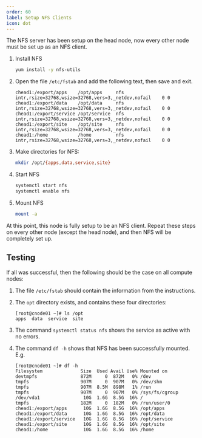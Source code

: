 ```yaml
---
order: 60
label: Setup NFS Clients
icon: dot
---
```


The NFS server has been setup on the head node, now every other node must be set up as an NFS client.


1. Install NFS
	```bash
	yum install -y nfs-utils
	```

2. Open the file `/etc/fstab` and add the following text, then save and exit.
	```
	chead1:/export/apps    /opt/apps     nfs    intr,rsize=32768,wsize=32768,vers=3,_netdev,nofail    0 0
	chead1:/export/data    /opt/data     nfs    intr,rsize=32768,wsize=32768,vers=3,_netdev,nofail    0 0
	chead1:/export/service /opt/service  nfs    intr,rsize=32768,wsize=32768,vers=3,_netdev,nofail    0 0
	chead1:/export/site    /opt/site     nfs    intr,rsize=32768,wsize=32768,vers=3,_netdev,nofail    0 0
	chead1:/home           /home         nfs    intr,rsize=32768,wsize=32768,vers=3,_netdev,nofail    0 0
	```

3. Make directories for NFS:
	```bash
	mkdir /opt/{apps,data,service,site}
	```

4. Start NFS
	```bash
	systemctl start nfs
	systemctl enable nfs
	```

5. Mount NFS
	```bash
	mount -a
	```

At this point, this node is fully setup to be an NFS client. Repeat these steps on every other node (except the head node), and then NFS will be completely set up.


## Testing

If all was successful, then the following should be the case on all compute nodes:

1. The file `/etc/fstab` should contain the information from the instructions.

2. The `opt` directory exists, and contains these four directories:
    ```
    [root@cnode01 ~]# ls /opt
    apps  data  service  site
    ```

3. The command `systemctl status nfs` shows the service as active with no errors.

4. The command `df -h` shows that NFS has been successfully mounted. E.g.
	```
	[root@cnode01 ~]# df -h
	Filesystem              Size  Used Avail Use% Mounted on
	devtmpfs                872M     0  872M   0% /dev
	tmpfs                   907M     0  907M   0% /dev/shm
	tmpfs                   907M  8.5M  898M   1% /run
	tmpfs                   907M     0  907M   0% /sys/fs/cgroup
	/dev/vda1                10G  1.6G  8.5G  16% /
	tmpfs                   182M     0  182M   0% /run/user/0
	chead1:/export/apps      10G  1.6G  8.5G  16% /opt/apps
	chead1:/export/data      10G  1.6G  8.5G  16% /opt/data
	chead1:/export/service   10G  1.6G  8.5G  16% /opt/service
	chead1:/export/site      10G  1.6G  8.5G  16% /opt/site
	chead1:/home             10G  1.6G  8.5G  16% /home
	```